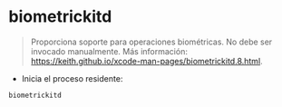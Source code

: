 # biometrickitd

> Proporciona soporte para operaciones biométricas.
> No debe ser invocado manualmente.
> Más información: <https://keith.github.io/xcode-man-pages/biometrickitd.8.html>.

- Inicia el proceso residente:

`biometrickitd`
